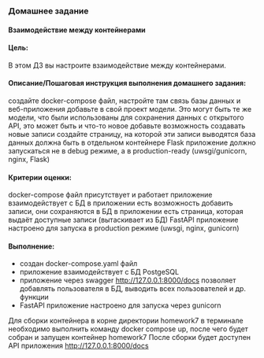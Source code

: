 ### Домашнее задание
#### Взаимодействие между контейнерами

#### Цель:
В этом ДЗ вы настроите взаимодействие между контейнерами.


#### Описание/Пошаговая инструкция выполнения домашнего задания:
создайте docker-compose файл, настройте там связь базы данных и веб-приложения
добавьте в свой проект модели. Это могут быть те же модели, что были использованы для сохранения данных с открытого API, это может быть и что-то новое
добавьте возможность создавать новые записи
создайте страницу, на которой эти записи выводятся
база данных должна быть в отдельном контейнере
Flask приложение должно запускаться не в debug режиме, а в production-ready (uwsgi/gunicorn, nginx, Flask)

#### Критерии оценки:
docker-compose файл присутствует и работает
приложение взаимодействует с БД
в приложении есть возможность добавить записи, они сохраняются в БД
в приложении есть страница, которая выдаёт доступные записи (вытаскивает из БД)
FastAPI приложение настроено для запуска в production режиме (uwsgi, nginx, gunicorn)

#### Выполнение: 
 - создан docker-compose.yaml файл
 - приложение взаимодействует с БД PostgeSQL
 - приложение через swagger http://127.0.0.1:8000/docs позволяет добавлять пользователя в БД, 
выводить всех пользователей и др. функции
 - FastAPI приложение настроено для запуска через gunicorn

Для сборки контейнера в корне директории homework7 в терминале необходимо 
выполнить команду docker compose up, после чего будет собран и запущен контейнер homework7
После сборки будет доступен API приложения http://127.0.0.1:8000/docs